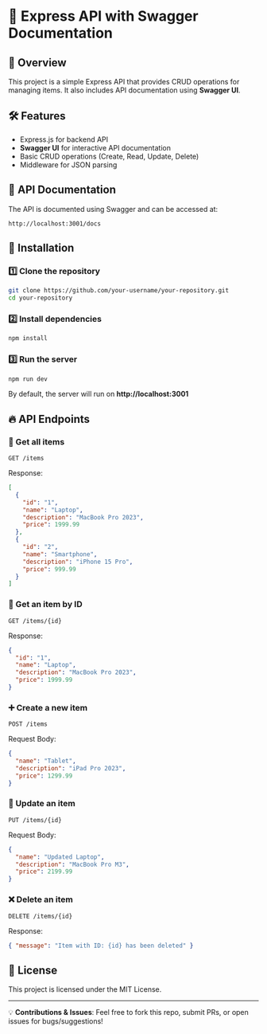# 📌 Express API with Swagger Documentation

## 🚀 Overview

This project is a simple Express API that provides CRUD operations for managing items. It also includes API documentation using **Swagger UI**.

## 🛠️ Features

- Express.js for backend API
- **Swagger UI** for interactive API documentation
- Basic CRUD operations (Create, Read, Update, Delete)
- Middleware for JSON parsing

## 📜 API Documentation

The API is documented using Swagger and can be accessed at:

```
http://localhost:3001/docs
```

## 📂 Installation

### 1️⃣ Clone the repository

```sh
git clone https://github.com/your-username/your-repository.git
cd your-repository
```

### 2️⃣ Install dependencies

```sh
npm install
```

### 3️⃣ Run the server

```sh
npm run dev
```

By default, the server will run on **http://localhost:3001**

## 🔥 API Endpoints

### 📝 Get all items

```http
GET /items
```

Response:

```json
[
  {
    "id": "1",
    "name": "Laptop",
    "description": "MacBook Pro 2023",
    "price": 1999.99
  },
  {
    "id": "2",
    "name": "Smartphone",
    "description": "iPhone 15 Pro",
    "price": 999.99
  }
]
```

### 📝 Get an item by ID

```http
GET /items/{id}
```

Response:

```json
{
  "id": "1",
  "name": "Laptop",
  "description": "MacBook Pro 2023",
  "price": 1999.99
}
```

### ➕ Create a new item

```http
POST /items
```

Request Body:

```json
{
  "name": "Tablet",
  "description": "iPad Pro 2023",
  "price": 1299.99
}
```

### 🔄 Update an item

```http
PUT /items/{id}
```

Request Body:

```json
{
  "name": "Updated Laptop",
  "description": "MacBook Pro M3",
  "price": 2199.99
}
```

### ❌ Delete an item

```http
DELETE /items/{id}
```

Response:

```json
{ "message": "Item with ID: {id} has been deleted" }
```

## 📝 License

This project is licensed under the MIT License.

---

💡 **Contributions & Issues**: Feel free to fork this repo, submit PRs, or open issues for bugs/suggestions!
